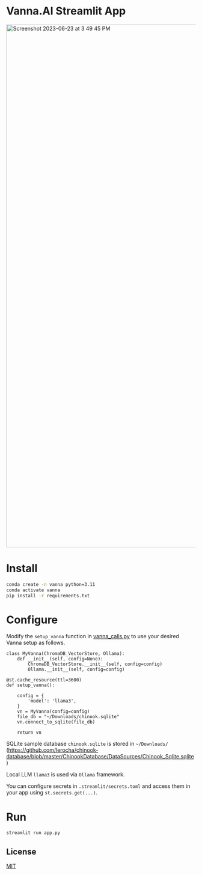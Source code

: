 # Vanna.AI Streamlit App
<img width="1392" alt="Screenshot 2023-06-23 at 3 49 45 PM" src="./assets/vanna_demo.gif">

# Install

```bash
conda create -n vanna python=3.11
conda activate vanna
pip install -r requirements.txt
```

# Configure
Modify the `setup_vanna` function in [vanna_calls.py](./vanna_calls.py) to use your desired Vanna setup as follows.

```
class MyVanna(ChromaDB_VectorStore, Ollama):
    def __init__(self, config=None):
        ChromaDB_VectorStore.__init__(self, config=config)
        Ollama.__init__(self, config=config)

@st.cache_resource(ttl=3600)
def setup_vanna():

    config = {
        'model': 'llama3',
    }
    vn = MyVanna(config=config)
    file_db = "~/Downloads/chinook.sqlite"
    vn.connect_to_sqlite(file_db)

    return vn

```

SQLite sample database `chinook.sqlite` is stored in `~/Downloads/` (https://github.com/lerocha/chinook-database/blob/master/ChinookDatabase/DataSources/Chinook_Sqlite.sqlite)

Local LLM `llama3` is used via `Ollama` framework.

You can configure secrets in `.streamlit/secrets.toml` and access them in your app using `st.secrets.get(...)`.

# Run

```bash
streamlit run app.py
```


## License
[MIT](https://choosealicense.com/licenses/mit/)
